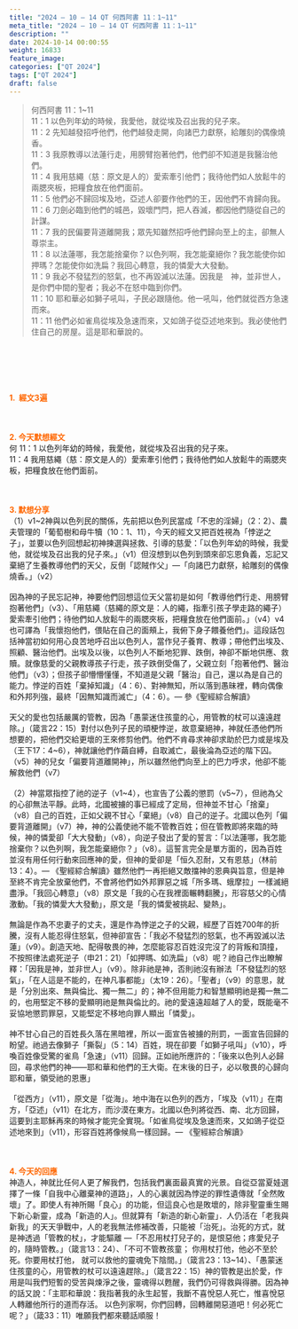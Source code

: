 ```yaml
---
title: "2024 – 10 – 14 QT 何西阿書 11：1~11"
meta_title: "2024 – 10 – 14 QT 何西阿書 11：1~11"
description: ""
date: 2024-10-14 00:00:55
weight: 16833
feature_image: 
categories: ["QT 2024"]
tags: ["QT 2024"]
draft: false
---
```


<blockquote>何西阿書 11：1~11<br />
11：1 以色列年幼的時候，我愛他，就從埃及召出我的兒子來。<br />
11：2 先知越發招呼他們，他們越發走開，向諸巴力獻祭，給雕刻的偶像燒香。<br />
11：3 我原教導以法蓮行走，用膀臂抱著他們，他們卻不知道是我醫治他們。<br />
11：4 我用慈繩（慈：原文是人的）愛索牽引他們；我待他們如人放鬆牛的兩腮夾板，把糧食放在他們面前。<br />
11：5 他們必不歸回埃及地，亞述人卻要作他們的王，因他們不肯歸向我。<br />
11：6 刀劍必臨到他們的城邑，毀壞門閂，把人吞滅，都因他們隨從自己的計謀。<br />
11：7 我的民偏要背道離開我；眾先知雖然招呼他們歸向至上的主，卻無人尊崇主。<br />
11：8 以法蓮哪，我怎能捨棄你？以色列啊，我怎能棄絕你？我怎能使你如押瑪？怎能使你如洗扁？我回心轉意，我的憐愛大大發動。<br />
11：9 我必不發猛烈的怒氣，也不再毀滅以法蓮。因我是　神，並非世人，是你們中間的聖者；我必不在怒中臨到你們。<br />
11：10 耶和華必如獅子吼叫，子民必跟隨他。他一吼叫，他們就從西方急速而來。<br />
11：11 他們必如雀鳥從埃及急速而來，又如鴿子從亞述地來到。我必使他們住自己的房屋。這是耶和華說的。</blockquote><br />
&nbsp;<br />
<br />
&nbsp;<br />
<br />
<span style="color: #ff6600;"><strong>1.  經文3遍</strong></span><br />
<br />
&nbsp;<br />
<br />
<span style="color: #ff6600;"><strong>2. 今天默想經文<br />
</strong></span>何 11：1 以色列年幼的時候，我愛他，就從埃及召出我的兒子來。<br />
11：4 我用慈繩（慈：原文是人的）愛索牽引他們；我待他們如人放鬆牛的兩腮夾板，把糧食放在他們面前。<br />
<br />
&nbsp;<br />
<br />
<strong><span style="color: #ff6600;">3. 默想分享<br />
</span></strong>（1）v1~2神與以色列民的關係，先前把以色列民當成「不忠的淫婦」（2：2）、農夫管理的「葡萄樹和母牛犢（10：1、11），今天的經文又把百姓視為「悖逆之子」，並要以色列回想起初神揀選與拯救、引導的慈愛：「以色列年幼的時候，我愛他，就從埃及召出我的兒子來。」（v1）但沒想到以色列到頭來卻忘恩負義，忘記又棄絕了生養教導他們的天父，反倒「認賊作父」—「向諸巴力獻祭，給雕刻的偶像燒香。」（v2）<br />
<br />
因為神的子民忘記神，神要他們回想這位天父當初是如何「教導他們行走、用膀臂抱著他們」（v3）、「用慈繩（慈繩的原文是：人的繩，指牽引孩子學走路的繩子）愛索牽引他們；待他們如人放鬆牛的兩腮夾板，把糧食放在他們面前。」（v4）v4也可譯為「我懷抱他們，偎貼在自己的面頰上，我俯下身子餵養他們」。這段話包括神當初如何用心良苦地呼召出以色列人，當作兒子養育、教導；帶他們出埃及、照顧、醫治他們。出埃及以後，以色列人不斷地犯罪、跌倒，神卻不斷地供應、救贖。就像慈愛的父親教導孩子行走，孩子跌倒受傷了，父親立刻「抱著他們、醫治他們」（v3）；但孩子卻懵懵懂懂，不知道是父親「醫治」自己，還以為是自己的能力。悖逆的百姓「棄掉知識」（4：6）、對神無知，所以落到愚昧裡，轉向偶像和外邦列強，最終「因無知識而滅亡」（4：6）。— 參《聖經綜合解讀》<br />
<br />
天父的愛也包括嚴厲的管教，因為「愚蒙迷住孩童的心，用管教的杖可以遠遠趕除。」（箴言22：15）對付以色列子民的頑梗悖逆，故意棄絕神，神就任憑他們所想要的，把他們交給更壞的王來修剪他們。他們不肯尋求神卻求助於巴力或是埃及（王下17：4~6），神就讓他們作繭自縛，自取滅亡，最後淪為亞述的階下囚。（v5）神的兒女「偏要背道離開神」，所以雖然他們向至上的巴力呼求，他卻不能解救他們（v7）<br />
<br />
（2）神當眾指控了祂的逆子（v1~4），也宣告了公義的懲罰（v5~7），但祂為父的心卻無法平靜。此時，北國被擄的事已經成了定局，但神並不甘心「捨棄」（v8）自己的百姓，正如父親不甘心「棄絕」（v8）自己的逆子。北國以色列「偏要背道離開」（v7）神，神的公義使祂不能不管教百姓；但在管教即將來臨的時候，神的憐愛卻「大大發動」（v8），向逆子發出了愛的誓言：「以法蓮哪，我怎能捨棄你？以色列啊，我怎能棄絕你？」（v8）。這誓言完全是單方面的，因為百姓並沒有用任何行動來回應神的愛，但神的愛卻是「恒久忍耐，又有恩慈」（林前13：4）。— 《聖經綜合解讀》雖然他們一再拒絕又敵擋神的恩典與旨意，但是神至終不肯完全放棄他們，不會將他們如外邦罪惡之城「所多瑪、蛾摩拉」一樣滅絕盡淨。「我回心轉意」（v8）原文是「我的心在我裡面輾轉翻騰」，形容慈父的心情激動。「我的憐愛大大發動」，原文是「我的憐愛被挑起、變熱」。<br />
<br />
無論是作為不忠妻子的丈夫，還是作為悖逆之子的父親，經歷了百姓700年的折騰，沒有人能忍得住怒氣，但神卻宣告：「我必不發猛烈的怒氣，也不再毀滅以法蓮」（v9）。創造天地、配得敬畏的神，怎麼能容忍百姓沒完沒了的背叛和頂撞，不按照律法處死逆子（申21：21）「如押瑪、如洗扁」（v8）呢？祂自己作出瞭解釋：「因我是神，並非世人」（v9）。除非祂是神，否則祂沒有辦法「不發猛烈的怒氣」，「在人這是不能的，在神凡事都能」（太19：26）。「聖者」（v9）的意思，就是「分別出來、無與倫比、獨一無二」的；神不但用能力和智慧顯明祂是獨一無二的，也用堅定不移的愛顯明祂是無與倫比的。祂的愛遠遠超越了人的愛，既能毫不妥協地懲罰罪惡，又能堅定不移地向罪人顯出「憐愛」。<br />
<br />
神不甘心自己的百姓長久落在黑暗裡，所以一面宣告被擄的刑罰，一面宣告回歸的盼望。祂過去像獅子「撕裂」（5：14）百姓，現在卻要「如獅子吼叫」（v10），呼喚百姓像受驚的雀鳥「急速」（v11）回歸。正如祂所應許的：「後來以色列人必歸回，尋求他們的神——耶和華和他們的王大衛。在末後的日子，必以敬畏的心歸向耶和華，領受祂的恩惠」<br />
<br />
「從西方」（v11），原文是「從海」。地中海在以色列的西方，「埃及（v11）」在南方，「亞述」（v11）在北方，而沙漠在東方。北國以色列將從西、南、北方回歸，這要到主耶穌再來的時候才能完全實現。「如雀鳥從埃及急速而來，又如鴿子從亞述地來到」（v11），形容百姓將像候鳥一樣回歸。— 《聖經綜合解讀》<br />
<br />
&nbsp;<br />
<br />
<strong style="font-size: inherit;"><span style="color: #ff6600;">4. 今天的回應<br />
</span></strong>神造人，神就比任何人更了解我們，包括我們裏面最真實的光景。自從亞當夏娃選擇了一條「自我中心離棄神的道路」，人的心裏就因為悖逆的罪性遺傳就「全然敗壞」了。即使人有神所賜「良心」的功能，但這良心也是敗壞的，除非聖靈重生賜下新心新靈，成為「新造的人」。但就算有「新造的新心新靈」．人仍活在「老我與新我」的天天爭戰中，人的老我無法修補改善，只能被「治死」。治死的方式，就是神透過「管教的杖」，才能驅離 —「不忍用杖打兒子的，是恨惡他；疼愛兒子的，隨時管教。」（箴言13：24）、「不可不管教孩童； 你用杖打他，他必不至於死。你要用杖打他， 就可以救他的靈魂免下陰間。」（箴言23：13~14）、「愚蒙迷住孩童的心，用管教的杖可以遠遠趕除。」（箴言22：15）神的管教是出於愛，作用是叫我們短暫的受苦與煉淨之後，靈魂得以甦醒，我們仍可得救與得勝。因為神的話又說：「主耶和華說：我指著我的永生起誓，我斷不喜悅惡人死亡，惟喜悅惡人轉離他所行的道而存活。 以色列家啊，你們回轉，回轉離開惡道吧！何必死亡呢？」（箴33：11）唯願我們都來聽話順服！<br />
<br />
&nbsp;<br />
<br />
&nbsp;<br />
<br />
<strong style="font-size: inherit;"><span style="color: #ff6600;"> </span></strong>
        